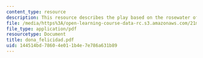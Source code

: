 ```yaml
---
content_type: resource
description: This resource describes the play based on the rosewater of dona felicidad.
file: /media/https%3A/open-learning-course-data-rc.s3.amazonaws.com/21m-604-playwriting-i-spring-2005/144514bd78604e011b4e7e786a631b89_dona_felicidad.pdf
file_type: application/pdf
resourcetype: Document
title: dona_felicidad.pdf
uid: 144514bd-7860-4e01-1b4e-7e786a631b89
---
```

